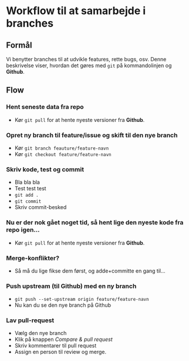 # Workflow til at samarbejde i branches

## Formål

Vi benytter branches til at udvikle features, rette bugs, osv. Denne beskrivelse viser, hvordan det gøres med `git` på kommandolinjen og **Github**.

## Flow

### Hent seneste data fra repo
- Kør `git pull` for at hente nyeste versioner fra **Github**.

### Opret ny branch til feature/issue og skift til den nye branch
- Kør `git branch feauture/feature-navn`
- Kør `git checkout feature/feature-navn`

### Skriv kode, test og commit
- Bla bla bla
- Test test test
- `git add .`
- `git commit`
- Skriv commit-besked

### Nu er der nok gået noget tid, så hent lige den nyeste kode fra repo igen...
- Kør `git pull` for at hente nyeste versioner fra **Github**.

### Merge-konflikter?
- Så må du lige fikse dem først, og adde+committe en gang til...

### Push upstream (til **Github**) med en ny branch
- `git push --set-upstream origin feature/feature-navn`
- Nu kan du se den nye branch på Github

### Lav pull-request
- Vælg den nye branch
- Klik på knappen *Compare & pull request*
- Skriv kommentarer til pull request
- Assign en person til review og merge.
